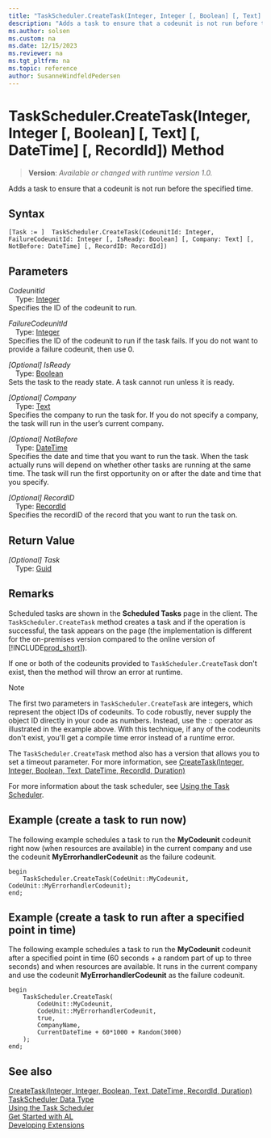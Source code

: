 ```yaml
---
title: "TaskScheduler.CreateTask(Integer, Integer [, Boolean] [, Text] [, DateTime] [, RecordId]) Method"
description: "Adds a task to ensure that a codeunit is not run before the specified time."
ms.author: solsen
ms.custom: na
ms.date: 12/15/2023
ms.reviewer: na
ms.tgt_pltfrm: na
ms.topic: reference
author: SusanneWindfeldPedersen
---
```

[//]: # (START>DO_NOT_EDIT)
[//]: # (IMPORTANT:Do not edit any of the content between here and the END>DO_NOT_EDIT.)
[//]: # (Any modifications should be made in the .xml files in the ModernDev repo.)
# TaskScheduler.CreateTask(Integer, Integer [, Boolean] [, Text] [, DateTime] [, RecordId]) Method
> **Version**: _Available or changed with runtime version 1.0._

Adds a task to ensure that a codeunit is not run before the specified time.


## Syntax
```AL
[Task := ]  TaskScheduler.CreateTask(CodeunitId: Integer, FailureCodeunitId: Integer [, IsReady: Boolean] [, Company: Text] [, NotBefore: DateTime] [, RecordID: RecordId])
```
## Parameters
*CodeunitId*  
&emsp;Type: [Integer](../integer/integer-data-type.md)  
Specifies the ID of the codeunit to run.  

*FailureCodeunitId*  
&emsp;Type: [Integer](../integer/integer-data-type.md)  
Specifies the ID of the codeunit to run if the task fails. If you do not want to provide a failure codeunit, then use 0.  

*[Optional] IsReady*  
&emsp;Type: [Boolean](../boolean/boolean-data-type.md)  
Sets the task to the ready state. A task cannot run unless it is ready.  

*[Optional] Company*  
&emsp;Type: [Text](../text/text-data-type.md)  
Specifies the company to run the task for. If you do not specify a company, the task will run in the user’s current company.  

*[Optional] NotBefore*  
&emsp;Type: [DateTime](../datetime/datetime-data-type.md)  
Specifies the date and time that you want to run the task. When the task actually runs will depend on whether other tasks are running at the same time. The task will run the first opportunity on or after the date and time that you specify.  

*[Optional] RecordID*  
&emsp;Type: [RecordId](../recordid/recordid-data-type.md)  
Specifies the recordID of the record that you want to run the task on.  


## Return Value
*[Optional] Task*  
&emsp;Type: [Guid](../guid/guid-data-type.md)  



[//]: # (IMPORTANT: END>DO_NOT_EDIT)

## Remarks

Scheduled tasks are shown in the **Scheduled Tasks** page in the client. The `TaskScheduler.CreateTask` method creates a task and if the operation is successful, the task appears on the page (the implementation is different for the on-premises version compared to the online version of [!INCLUDE[prod_short](../../includes/prod_short.md)]).  

If one or both of the codeunits provided to `TaskScheduler.CreateTask` don't exist, then the method will throw an error at runtime.

> [!NOTE]  
> The first two parameters in `TaskScheduler.CreateTask` are integers, which represent the object IDs of codeunits. To code robustly, never supply the object ID directly in your code as numbers. Instead, use the :: operator as illustrated in the example above. With this technique, if any of the codeunits don't exist, you'll get a compile time error instead of a runtime error. 

The `TaskScheduler.CreateTask` method also has a version that allows you to set a timeout parameter. For more information, see [CreateTask(Integer, Integer, Boolean, Text, DateTime, RecordId, Duration)](taskscheduler-createtask-integer-integer-boolean-string-datetime-recordid-duration-method.md)

For more information about the task scheduler, see [Using the Task Scheduler](../../devenv-task-scheduler.md). 

## Example (create a task to run now)

The following example schedules a task to run the **MyCodeunit** codeunit right now (when resources are available) in the current company and use the codeunit **MyErrorhandlerCodeunit** as the failure codeunit. 

```AL
begin
    TaskScheduler.CreateTask(CodeUnit::MyCodeunit, CodeUnit::MyErrorhandlerCodeunit);  
end;
```  

## Example (create a task to run after a specified point in time)

The following example schedules a task to run the **MyCodeunit** codeunit after a specified point in time (60 seconds + a random part of up to three seconds) and when resources are available. It runs in the current company and use the codeunit **MyErrorhandlerCodeunit** as the failure codeunit. 

```AL
begin
    TaskScheduler.CreateTask(
        CodeUnit::MyCodeunit, 
        CodeUnit::MyErrorhandlerCodeunit, 
        true, 
        CompanyName, 
        CurrentDateTime + 60*1000 + Random(3000)
    );  
end;
```  

## See also

[CreateTask(Integer, Integer, Boolean, Text, DateTime, RecordId, Duration)](taskscheduler-createtask-integer-integer-boolean-string-datetime-recordid-duration-method.md)   
[TaskScheduler Data Type](taskscheduler-data-type.md)     
[Using the Task Scheduler](../../devenv-task-scheduler.md)   
[Get Started with AL](../../devenv-get-started.md)  
[Developing Extensions](../../devenv-dev-overview.md)